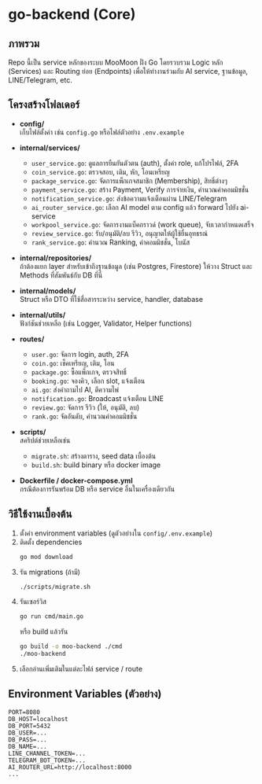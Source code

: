 # go-backend (Core)

## ภาพรวม
Repo นี้เป็น service หลักของระบบ MooMoon ฝั่ง Go โดยรวบรวม Logic หลัก (Services) และ Routing ย่อย (Endpoints) เพื่อให้ทำงานร่วมกับ AI service, ฐานข้อมูล, LINE/Telegram, etc.

## โครงสร้างโฟลเดอร์

- **config/**  
  เก็บไฟล์ตั้งค่า เช่น `config.go` หรือไฟล์ตัวอย่าง `.env.example`  

- **internal/services/**  
  - `user_service.go`: ดูแลการยืนยันตัวตน (auth), ตั้งค่า role, แก้โปรไฟล์, 2FA  
  - `coin_service.go`: ตรวจสอบ, เติม, หัก, โอนเหรียญ  
  - `package_service.go`: จัดการแพ็กเกจสมาชิก (Membership), สิทธิ์ต่างๆ  
  - `payment_service.go`: สร้าง Payment, Verify การจ่ายเงิน, คำนวณค่าคอมมิชชั่น  
  - `notification_service.go`: ส่งข้อความแจ้งเตือนผ่าน LINE/Telegram  
  - `ai_router_service.go`: เลือก AI model ตาม config แล้ว forward ไปยัง ai-service  
  - `workpool_service.go`: จัดการงานแบ็คกราวด์ (work queue), จับเวลากำหนดเสร็จ  
  - `review_service.go`: รับ/อนุมัติ/ลบ รีวิว, อนุญาตให้ผู้ใช้ยื่นอุทธรณ์  
  - `rank_service.go`: คำนวณ Ranking, ค่าคอมมิชชั่น, โบนัส

- **internal/repositories/**  
  ถ้าต้องแยก layer สำหรับเข้าถึงฐานข้อมูล (เช่น Postgres, Firestore) ให้วาง Struct และ Methods ที่สัมพันธ์กับ DB ที่นี่

- **internal/models/**  
  Struct หรือ DTO ที่ใช้สื่อสารระหว่าง service, handler, database

- **internal/utils/**  
  ฟังก์ชันช่วยเหลือ (เช่น Logger, Validator, Helper functions)

- **routes/**  
  - `user.go`: จัดการ login, auth, 2FA  
  - `coin.go`: เช็คเหรียญ, เติม, โอน  
  - `package.go`: ซื้อแพ็กเกจ, ตรวจสิทธิ์  
  - `booking.go`: จองคิว, เลือก slot, แจ้งเตือน  
  - `ai.go`: ส่งคำถามไป AI, ตีความไพ่  
  - `notification.go`: Broadcast แจ้งเตือน LINE  
  - `review.go`: จัดการ รีวิว (ให้, อนุมัติ, ลบ)  
  - `rank.go`: จัดอันดับ, คำนวณค่าคอมมิชชั่น

- **scripts/**  
  สคริปต์ช่วยเหลือเช่น  
  - `migrate.sh`: สร้างตาราง, seed data เบื้องต้น  
  - `build.sh`: build binary หรือ docker image

- **Dockerfile / docker-compose.yml**  
  กรณีต้องการรันพร้อม DB หรือ service อื่นในเครื่องเดียวกัน

## วิธีใช้งานเบื้องต้น

1. ตั้งค่า environment variables (ดูตัวอย่างใน `config/.env.example`)  
2. ติดตั้ง dependencies  
   ```bash
   go mod download
   ```  
3. รัน migrations (ถ้ามี)  
   ```bash
   ./scripts/migrate.sh
   ```  
4. รันเซอร์วิส  
   ```bash
   go run cmd/main.go
   ```  
   หรือ build แล้วรัน  
   ```bash
   go build -o moo-backend ./cmd
   ./moo-backend
   ```  
5. เลือกอ่านเพิ่มเติมในแต่ละไฟล์ service / route  

## Environment Variables (ตัวอย่าง)  
```
PORT=8080
DB_HOST=localhost
DB_PORT=5432
DB_USER=...
DB_PASS=...
DB_NAME=...
LINE_CHANNEL_TOKEN=...
TELEGRAM_BOT_TOKEN=...
AI_ROUTER_URL=http://localhost:8000
...
```